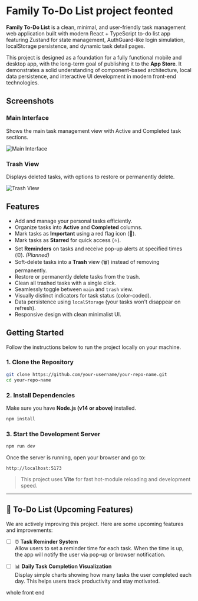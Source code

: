 # Family To-Do List project feonted

**Family To-Do List** is a clean, minimal, and user-friendly task management web application built with modern React + TypeScript to-do list app featuring Zustand for state management, AuthGuard-like login simulation, localStorage persistence, and dynamic task detail pages.

This project is designed as a foundation for a fully functional mobile and desktop app, with the long-term goal of publishing it to the **App Store**. It demonstrates a solid understanding of component-based architecture, local data persistence, and interactive UI development in modern front-end technologies.


## Screenshots

### Main Interface
Shows the main task management view with Active and Completed task sections.

![Main Interface](screenshots/screenshot-1-main.png)

### Trash View
Displays deleted tasks, with options to restore or permanently delete.

![Trash View](screenshots/screenshot-2-trash.png)



## Features

- Add and manage your personal tasks efficiently.
- Organize tasks into **Active** and **Completed** columns.
- Mark tasks as **Important** using a red flag icon (🚩).
- Mark tasks as **Starred** for quick access (⭐).
- Set **Reminders** on tasks and receive pop-up alerts at specified times (⏰). *(Planned)*
- Soft-delete tasks into a **Trash** view (🗑️) instead of removing permanently.
- Restore or permanently delete tasks from the trash.
- Clean all trashed tasks with a single click.
- Seamlessly toggle between `main` and `trash` view.
- Visually distinct indicators for task status (color-coded).
- Data persistence using `localStorage` (your tasks won't disappear on refresh).
- Responsive design with clean minimalist UI.



##  Getting Started

Follow the instructions below to run the project locally on your machine.

### 1. Clone the Repository

```bash
git clone https://github.com/your-username/your-repo-name.git
cd your-repo-name
```

### 2. Install Dependencies

Make sure you have **Node.js (v14 or above)** installed.

```bash
npm install
```

### 3. Start the Development Server

```bash
npm run dev
```

Once the server is running, open your browser and go to:

```
http://localhost:5173
```

> This project uses **Vite** for fast hot-module reloading and development speed.

---


## 🚧 To-Do List (Upcoming Features)

We are actively improving this project. Here are some upcoming features and improvements:

- [ ] ⏰ **Task Reminder System**  
  Allow users to set a reminder time for each task. When the time is up, the app will notify the user via pop-up or browser notification.

- [ ] 📊 **Daily Task Completion Visualization**  
  Display simple charts showing how many tasks the user completed each day. This helps users track productivity and stay motivated.



whole front end
